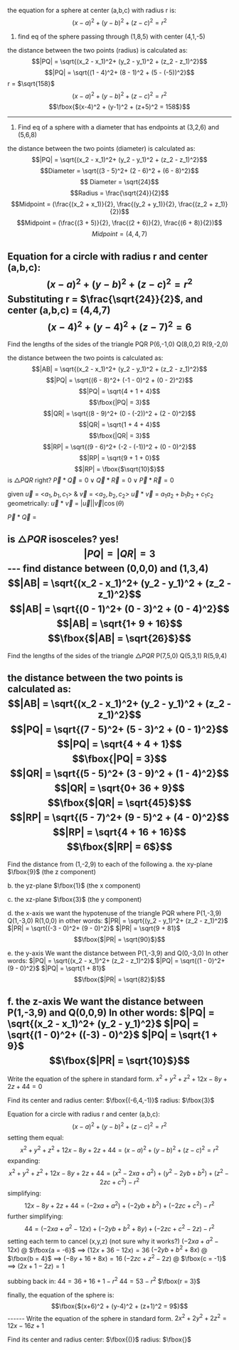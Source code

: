 the equation for a sphere at center (a,b,c) with radius r is:
$$(x-a)^2 + (y-b)^2 + (z-c)^2 = r^2 $$

1. find eq of the sphere passing through (1,8,5) with center (4,1,-5)

the distance between the two points (radius) is calculated as: $$|PQ| = \sqrt{(x_2 - x_1)^2+ (y_2 - y_1)^2 + (z_2 - z_1)^2}$$
$$|PQ| = \sqrt{(1 - 4)^2+ (8 - 1)^2 + (5 - (-5))^2}$$
r = $\sqrt{158}$
$$(x-a)^2 + (y-b)^2 + (z-c)^2 = r^2 $$
$$\fbox{$(x-4)^2 + (y-1)^2 + (z+5)^2 = 158$}$$

----

1. Find eq of a sphere with a diameter that has endpoints at (3,2,6) and (5,6,8)

 the distance between the two points (diameter) is calculated as: $$|PQ| = \sqrt{(x_2 - x_1)^2+ (y_2 - y_1)^2 + (z_2 - z_1)^2}$$
$$Diameter = \sqrt{(3 - 5)^2+ (2 - 6)^2 + (6 - 8)^2}$$
$$ Diameter = \sqrt{24}$$
$$Radius = \frac{\sqrt{24}}{2}$$
$$Midpoint = (\frac{(x_2 + x_1)}{2}, \frac{(y_2 + y_1)}{2}, \frac{(z_2 + z_1)}{2})$$
$$Midpoint = (\frac{(3 + 5)}{2}, \frac{(2 + 6)}{2}, \frac{(6 + 8)}{2})$$
$$Midpoint = (4, 4, 7)$$

Equation for a circle with radius r and center (a,b,c):
$$(x-a)^2 + (y-b)^2 + (z-c)^2 = r^2 $$
Substituting r = $\frac{\sqrt{24}}{2}$, and center (a,b,c) = (4,4,7)
$$(x-4)^2 + (y-4)^2 + (z-7)^2 = 6 $$
---
Find the lengths of the sides of the triangle PQR
P(6,-1,0)
Q(8,0,2)
R(9,-2,0)

the distance between the two points is calculated as: $$|AB| = \sqrt{(x_2 - x_1)^2+ (y_2 - y_1)^2 + (z_2 - z_1)^2}$$
$$|PQ| = \sqrt{(6 - 8)^2+ (-1 - 0)^2 + (0 - 2)^2}$$
$$|PQ| = \sqrt{4 + 1 + 4}$$
$$\fbox{|PQ| = 3}$$
$$|QR| = \sqrt{(8 - 9)^2+ (0 - (-2))^2 + (2 - 0)^2}$$
$$|QR| = \sqrt{1 + 4 + 4}$$
$$\fbox{|QR| = 3}$$
$$|RP| = \sqrt{(9 - 6)^2+ (-2 - (-1))^2 + (0 - 0)^2}$$
$$|RP| = \sqrt{9 + 1 + 0}$$
$$|RP| = \fbox{$\sqrt{10}$}$$
is $\triangle{PQR}$ right?
$\overrightarrow{P} * \overrightarrow{Q} = 0 \vee \overrightarrow{Q} * \overrightarrow{R} = 0 \vee \overrightarrow{P} * \overrightarrow{R} = 0$

given  $\overrightarrow{u}$ = <$a_1,b_1,c_1$> &  $\overrightarrow{v}$ = <$a_2,b_2, c_2$>
	$\overrightarrow{u}$ * $\overrightarrow{v}$ = $a_1a_2 + b_1b_2 + c_1c_2$
geometrically:
	$\overrightarrow{u}$ * $\overrightarrow{v}$ = |$\overrightarrow{u}$||$\overrightarrow{v}$|$\cos(\theta)$
	
$\overrightarrow{P} * \overrightarrow{Q}$ = 

is $\triangle{PQR}$ isosceles?
yes!
$$|PQ| = |QR| = 3$$---
find distance between (0,0,0) and (1,3,4)
$$|AB| = \sqrt{(x_2 - x_1)^2+ (y_2 - y_1)^2 + (z_2 - z_1)^2}$$
$$|AB| = \sqrt{(0 - 1)^2+ (0 - 3)^2 + (0 - 4)^2}$$
$$|AB| = \sqrt{1+ 9 + 16}$$
$$\fbox{$|AB| = \sqrt{26}$}$$
-----
Find the lengths of the sides of the triangle $\triangle{PQR}$
P(7,5,0)
Q(5,3,1)
R(5,9,4)

the distance between the two points is calculated as: $$|AB| = \sqrt{(x_2 - x_1)^2+ (y_2 - y_1)^2 + (z_2 - z_1)^2}$$
$$|PQ| = \sqrt{(7 - 5)^2+ (5 - 3)^2 + (0 - 1)^2}$$
$$|PQ| = \sqrt{4 + 4 + 1}$$
$$\fbox{|PQ| = 3}$$
$$|QR| = \sqrt{(5 - 5)^2+ (3 - 9)^2 + (1 - 4)^2}$$
$$|QR| = \sqrt{0+ 36 + 9}$$
$$\fbox{$|QR| = \sqrt{45}$}$$
$$|RP| = \sqrt{(5 - 7)^2+ (9 - 5)^2 + (4 - 0)^2}$$
$$|RP| = \sqrt{4 + 16 + 16}$$
$$\fbox{$|RP| = 6$}$$
-------
Find the distance from (1,-2,9) to each of the following
a. the xy-plane
	$\fbox{9}$ (the z component)

b. the yz-plane
	$\fbox{1}$ (the x component)

c. the xz-plane
	$\fbox{3}$ (the y component)

d. the x-axis
	we want the hypotenuse of the triangle PQR where
		P(1,-3,9)
		Q(1,-3,0)
		R(1,0,0)
	in other words:
		$|PR| = \sqrt{(y_2 - y_1)^2+ (z_2 - z_1)^2}$
		$|PR| = \sqrt{(-3 - 0)^2+ (9 - 0)^2}$
		$|PR| = \sqrt{9 + 81}$
		$$\fbox{$|PR| = \sqrt{90}$}$$

e. the y-axis
	We want the distance between
		P(1,-3,9) and
		Q(0,-3,0)
	In other words:
		$|PQ| = \sqrt{(x_2 - x_1)^2+ (z_2 - z_1)^2}$
		$|PQ| = \sqrt{(1 - 0)^2+ (9 - 0)^2}$
		$|PQ| = \sqrt{1 + 81}$
		$$\fbox{$|PR| = \sqrt{82}$}$$

f. the z-axis
	We want the distance between
		P(1,-3,9) and
		Q(0,0,9)
	In other words:
		$|PQ| = \sqrt{(x_2 - x_1)^2+ (y_2 - y_1)^2}$
		$|PQ| = \sqrt{(1 - 0)^2+ ((-3) - 0)^2}$
		$|PQ| = \sqrt{1 + 9}$
		$$\fbox{$|PR| = \sqrt{10}$}$$
-----
Write the equation of the sphere in standard form.
$x^2 + y^2 + z^2 + 12x − 8y + 2z + 44 = 0$

Find its center and radius
	center: $\fbox{(-6,4,-1)}$
	radius: $\fbox{3}$

Equation for a circle with radius r and center (a,b,c):
$$(x-a)^2 + (y-b)^2 + (z-c)^2 = r^2 $$
setting them equal:
$$x^2 + y^2 + z^2 + 12x − 8y + 2z + 44 = (x-a)^2 + (y-b)^2 + (z-c)^2 = r^2 $$expanding:
$$x^2 + y^2 + z^2 + 12x − 8y + 2z + 44 = (x^2-2xa+a^2) + (y^2-2yb+b^2) + (z^2-2zc+c^2) - r^2$$
simplifying:
$$12x − 8y + 2z + 44 = (-2xa+a^2) + (-2yb+b^2) + (-2zc+c^2) - r^2$$further simplifying:
$$44 = (-2xa+a^2-12x) + (-2yb+b^2+8y) + (-2zc+c^2-2z) - r^2$$
setting each term to cancel (x,y,z) (not sure why it works?)
	$(-2xa + a^2 -12x)$ @ $\fbox{a = -6}$ $\implies$ $(12x+36-12x) = 36$
	$(-2yb + b^2 + 8x)$ @ $\fbox{b = 4}$ $\implies$ $(-8y+16+8x) = 16$
	$(-2zc + z^2 -2z)$ @ $\fbox{c = -1}$ $\implies$ $(2x+1-2z) = 1$
	
subbing back in:
	$44 = 36 + 16 +1 - r^2$
	$44 = 53 - r^2$
	$\fbox{r = 3}$

finally, the equation of the sphere is:
$$\fbox{$(x+6)^2 + (y-4)^2 + (z+1)^2 = 9$}$$------
Write the equation of the sphere in standard form.
$2x^2 + 2y^2 + 2z^2 = 12x − 16z + 1$

Find its center and radius
	center: $\fbox{()}$
	radius: $\fbox{}$
